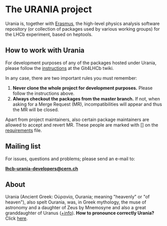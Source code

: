 # The URANIA project

Urania is, together with [Erasmus](https://gitlab.cern.ch/lhcb/Erasmus), the high-level physics analysis software repository (or collection of packages used by various working groups) for the LHCb experiment, based on heptools. 

## How to work with Urania

For development purposes of any of the packages hosted under Urania, please follow the [instructions](https://twiki.cern.ch/twiki/bin/view/LHCb/Git4LHCb#Satellite_projects) at the Git4LHCb twiki.

In any case, there are two important rules you must remember:

1. <b>Never clone the whole project for development purposes.</b> Please follow the instructions above.
2. <b>Always checkout the packages from the master branch.</b> If not, when asking for a Merge Request (MR), incompatibilities will appear and thus the MR will be closed. 

Apart from project maintainers, also certain package maintainers are allowed to accept and revert MR. These people are marked with [] on the [requirements](https://gitlab.cern.ch/lhcb/Urania/blob/master/UraniaSys/cmt/requirements) file.

## Mailing list
For issues, questions and problems; please send an e-mail to:

[<b>lhcb-urania-developers@cern.ch</b>](mailto:lhcb-urania-developers@cern.ch)

## About 

Urania (Ancient Greek: Οὐρανία, Ourania; meaning "heavenly" or "of heaven"), also spelt Ourania, was, in Greek mythology, the muse of astronomy and a daughter of Zeus by Mnemosyne and also a great granddaughter of Uranus ([+info](https://en.wikipedia.org/wiki/Urania)). 
<b>How to pronounce correctly Urania?</b> Click [here](https://www.youtube.com/watch?v=H7iD_22t_So).






